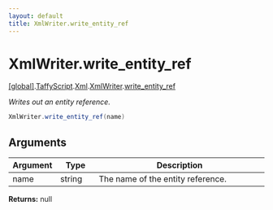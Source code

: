 ```yaml
---
layout: default
title: XmlWriter.write_entity_ref
---
```


# XmlWriter.write_entity_ref

[\[global\]]({{site.baseurl}}/docs/).[TaffyScript]({{site.baseurl}}/docs/TaffyScript/).[Xml]({{site.baseurl}}/docs/TaffyScript/Xml/).[XmlWriter]({{site.baseurl}}/docs/TaffyScript/Xml/XmlWriter/).[write_entity_ref]({{site.baseurl}}/docs/TaffyScript/Xml/XmlWriter/write_entity_ref/)

_Writes out an entity reference._

```cs
XmlWriter.write_entity_ref(name)
```

## Arguments

<table>
  <col width="15%">
  <col width="15%">
  <thead>
    <tr>
      <th>Argument</th>
      <th>Type</th>
      <th>Description</th>
    </tr>
  </thead>
  <tbody>
    <tr>
      <td>name</td>
      <td>string</td>
      <td>The name of the entity reference.</td>
    </tr>
  </tbody>
</table>

**Returns:** null

